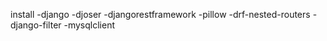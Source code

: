 install
-django
-djoser
-djangorestframework
-pillow
-drf-nested-routers
-django-filter
-mysqlclient
